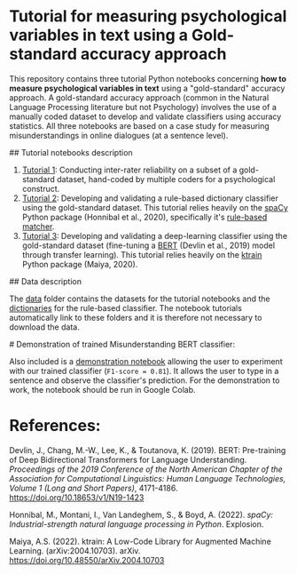 # Tutorial for measuring psychological variables in text using a Gold-standard accuracy approach

This repository contains three tutorial Python notebooks concerning **how to measure psychological variables in text** using a "gold-standard" accuracy approach. A gold-standard accuracy approach (common in the Natural Language Processing literature but not Psychology) involves the use of a manually coded dataset to develop and validate classifiers using accuracy statistics. All three notebooks are based on a case study for measuring misunderstandings in online dialogues (at a sentence level). 

## Tutorial notebooks description

1. [Tutorial 1](Tutorial_1_Inter_rater_reliability.ipynb): Conducting inter-rater reliability on a subset of a gold-standard dataset, hand-coded by multiple coders for a psychological construct.  
2. [Tutorial 2](Tutorial_2_Rule_based_dictionary_classifier.ipynb): Developing and validating a rule-based dictionary classifier using the gold-standard dataset. This tutorial relies heavily on the [spaCy](https://spacy.io/) Python package (Honnibal et al., 2020), specifically it's [rule-based matcher](https://spacy.io/usage/rule-based-matching). 
3. [Tutorial 3](Tutorial_3_Deep_learning_BERT_classifier.ipynb): Developing and validating a deep-learning classifier using the gold-standard dataset (fine-tuning a [BERT](https://aclanthology.org/N19-1423/) (Devlin et al., 2019) model through transfer learning). This tutorial relies heavily on the [ktrain](https://github.com/amaiya/ktrain) Python package (Maiya, 2020). 

## Data description

The [data](data/) folder contains the datasets for the tutorial notebooks and the [dictionaries](data/dictionaries/) for the rule-based classifier. The notebook tutorials automatically link to these folders and it is therefore not necessary to download the data.

# Demonstration of trained Misunderstanding BERT classifier:

Also included is a [demonstration notebook](Demonstration_BERT_Misunderstanding_Predictor.ipynb) allowing the user to experiment with our trained classifier (`F1-score = 0.81`). It allows the user to type in a sentence and observe the classifier's prediction. For the demonstration to work, the notebook should be run in Google Colab.

# References:

Devlin, J., Chang, M.-W., Lee, K., & Toutanova, K. (2019). BERT: Pre-training of Deep Bidirectional Transformers for Language Understanding. *Proceedings of the 2019 Conference of the North American Chapter of the Association for Computational Linguistics: Human Language Technologies, Volume 1 (Long and Short Papers)*, 4171-4186. https://doi.org/10.18653/v1/N19-1423

Honnibal, M., Montani, I., Van Landeghem, S., & Boyd, A. (2022). *spaCy: Industrial-strength natural language processing in Python*. Explosion.

Maiya, A.S. (2022). ktrain: A Low-Code Library for Augmented Machine Learning. (arXiv:2004.10703). arXiv. https://doi.org/10.48550/arXiv.2004.10703
